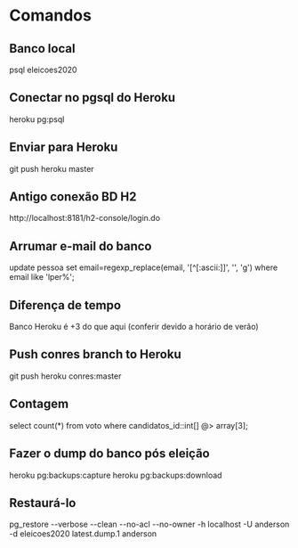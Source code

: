 # Comandos

## Banco local
psql eleicoes2020

## Conectar no pgsql do Heroku
heroku pg:psql

## Enviar para Heroku
git push heroku master

## Antigo conexão BD H2
http://localhost:8181/h2-console/login.do

## Arrumar e-mail do banco
update pessoa set email=regexp_replace(email, '[^[:ascii:]]', '', 'g') where email like 'lper%';

## Diferença de tempo
Banco Heroku é +3 do que aqui (conferir devido a horário de verão)

## Push conres branch to Heroku
git push heroku conres:master

## Contagem
select count(*) from voto where candidatos_id::int[] @> array[3];

## Fazer o dump do banco pós eleição
heroku pg:backups:capture
heroku pg:backups:download

## Restaurá-lo
 pg_restore --verbose --clean --no-acl --no-owner -h localhost -U anderson -d eleicoes2020 latest.dump.1
 anderson